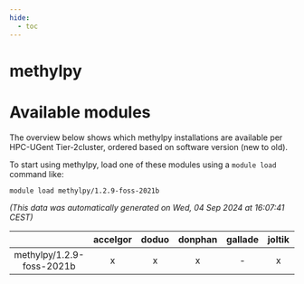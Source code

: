 ```yaml
---
hide:
  - toc
---
```


methylpy
========

# Available modules


The overview below shows which methylpy installations are available per HPC-UGent Tier-2cluster, ordered based on software version (new to old).

To start using methylpy, load one of these modules using a `module load` command like:

```shell
module load methylpy/1.2.9-foss-2021b
```

*(This data was automatically generated on Wed, 04 Sep 2024 at 16:07:41 CEST)*  

| |accelgor|doduo|donphan|gallade|joltik|shinx|skitty|
| :---: | :---: | :---: | :---: | :---: | :---: | :---: | :---: |
|methylpy/1.2.9-foss-2021b|x|x|x|-|x|-|x|
